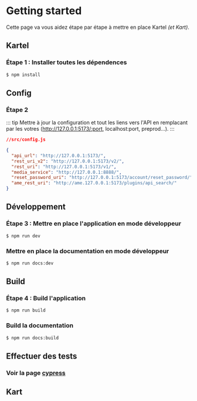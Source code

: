 # Getting started

Cette page va vous aidez étape par étape à mettre en place Kartel _(et Kart)_.

## Kartel

### Étape 1 : Installer toutes les dépendences

```sh
$ npm install
```

## Config

### Étape 2

::: tip
Mettre à jour la configuration et tout les liens vers l'API en remplacant par les votres (http://127.0.0.1:5173/:port, localhost:port, preprod...).
:::

```json
//src/config.js

{
  "api_url": "http://127.0.0.1:5173/",
  "rest_uri_v2": "http://127.0.0.1:5173/v2/",
  "rest_uri": "http://127.0.0.1:5173/v1/",
  "media_service": "http://127.0.0.1:8888/",
  "reset_password_uri": "http://127.0.0.1:5173/account/reset_password/",
  "ame_rest_uri": "http://ame.127.0.0.1:5173/plugins/api_search/"
}
```

## Développement

### Étape 3 : Mettre en place l'application en mode développeur

```sh
$ npm run dev
```

### Mettre en place la documentation en mode développeur

```sh
$ npm run docs:dev
```

## Build

### Étape 4 : Build l'application

```sh
$ npm run build
```

### Build la documentation

```sh
$ npm run docs:build
```

## Effectuer des tests

### Voir la page [cypress](../test/cypress.md)

## Kart
